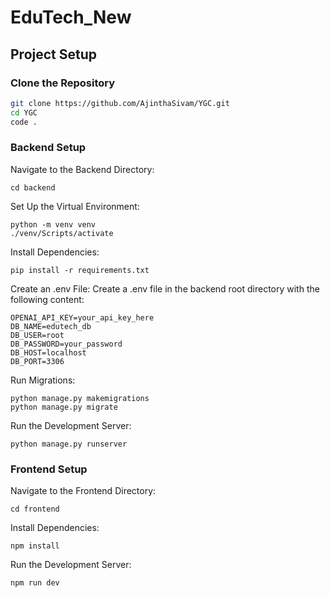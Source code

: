 # EduTech_New

## Project Setup

### Clone the Repository

```bash
git clone https://github.com/AjinthaSivam/YGC.git
cd YGC
code .
```
### Backend Setup
Navigate to the Backend Directory:
```
cd backend
```

Set Up the Virtual Environment:
```
python -m venv venv
./venv/Scripts/activate
```

Install Dependencies:
```
pip install -r requirements.txt
```

Create an .env File:
Create a .env file in the backend root directory with the following content:
```
OPENAI_API_KEY=your_api_key_here
DB_NAME=edutech_db
DB_USER=root
DB_PASSWORD=your_password
DB_HOST=localhost
DB_PORT=3306
```

Run Migrations:
```
python manage.py makemigrations
python manage.py migrate
```

Run the Development Server:
```
python manage.py runserver
```

### Frontend Setup
Navigate to the Frontend Directory:
```
cd frontend
```
Install Dependencies:
```
npm install
```

Run the Development Server:
```
npm run dev
```
